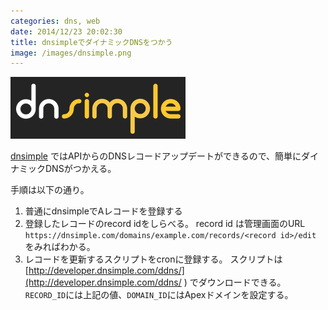 ```yaml
---
categories: dns, web
date: 2014/12/23 20:02:30
title: dnsimpleでダイナミックDNSをつかう
image: /images/dnsimple.png
---
```


![dnsimple](/images/dnsimple.png ) 

[dnsimple](https://dnsimple.com/r/4388f43fedebae ) ではAPIからのDNSレコードアップデートができるので、簡単にダイナミックDNSがつかえる。 

手順は以下の通り。

1. 普通にdnsimpleでAレコードを登録する
2. 登録したレコードのrecord idをしらべる。 record id は管理画面のURL `https://dnsimple.com/domains/example.com/records/<record id>/edit` をみればわかる。
3. レコードを更新するスクリプトをcronに登録する。 スクリプトは [http://developer.dnsimple.com/ddns/](http://developer.dnsimple.com/ddns/ ) でダウンロードできる。 `RECORD_ID`には上記の値、`DOMAIN_ID`にはApexドメインを設定する。

